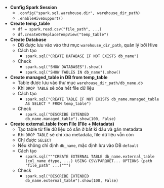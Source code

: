 - **Config Spark Session**
	-  `.config("spark.sql.warehouse.dir", warehouse_dir_path)`
	- `.enableHiveSupport()`
- **Create temp_table**
	- `df = spark.read.csv("file_path", ...)`
	- `df.createOrReplaceTempView("temp_table")`
- **Create Database**
	- DB được lưu vào vào thư mục `warehouse_dir_path`, quản lý bởi Hive
	- Cách tạo
		- `spark.sql("CREATE DATABASE IF NOT EXISTS db_name")`
	- Check
		- `spark.sql("SHOW DATABASES").show()`
		- `spark.sql("SHOW TABLES IN db_name").show()`
- **Create managed_table in DB from temp_table**
	- Table được lưu vào thư mục `warehouse_dir_path/db_name.db`
	- Khi `DROP TABLE` sẽ xóa hết file dữ liệu
	- Cách tạo
		- `spark.sql("CREATE TABLE IF NOT EXISTS db_name.managed_table AS SELECT * FROM temp_table")`
	- Check
		- `spark.sql("DESCRIBE EXTENDED db_name.managed_table").show(100, False)`
- **Create external_table from File (File + Metadata)**
	- Tạo table từ file dữ liệu có sẵn ở bất kì đâu và gán metadata
	- Khi `DROP TABLE` sẽ chỉ xóa metadata, file dữ liệu vẫn còn
	- Chỉ được `SELECT`
	- Nếu không chỉ định `db_name`, mặc định lưu vào DB `default`
	- Cách tạo
		- `spark.sql("""CREATE EXTERNAL TABLE db_name.external_table (col_name dtype, ...) USING CSV/PARQUET... OPTIONS (path "file_path" ...)""")`
	- Check
		- `spark.sql("DESCRIBE EXTENDED db_name.external_table").show(100, False)`